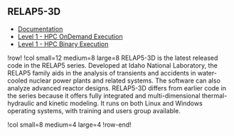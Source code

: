 ## RELAP5-3D

- [Documentation](https://relap5-docs.hpcondemand.inl.gov/)
- [Level 1 - HPC OnDemand Execution](ncrc/applications/ncrc_ondemand_relap5.md)
- [Level 1 - HPC Binary Execution](ncrc/applications/ncrc_hpc_relap5.md)

!row!
!col small=12 medium=8 large=8
RELAP5-3D is the latest released code in the RELAP5 series. Developed at Idaho National Laboratory, the RELAP5 family aids in the analysis of transients and accidents in water-cooled nuclear power plants and related systems. The software can also analyze advanced reactor designs. RELAP5-3D differs from earlier code in the series because it offers fully integrated and multi-dimensional thermal-hydraulic and kinetic modeling. It runs on both Linux and Windows operating systems, with training and users group available.

!col small=8 medium=4 large=4
!row-end!
